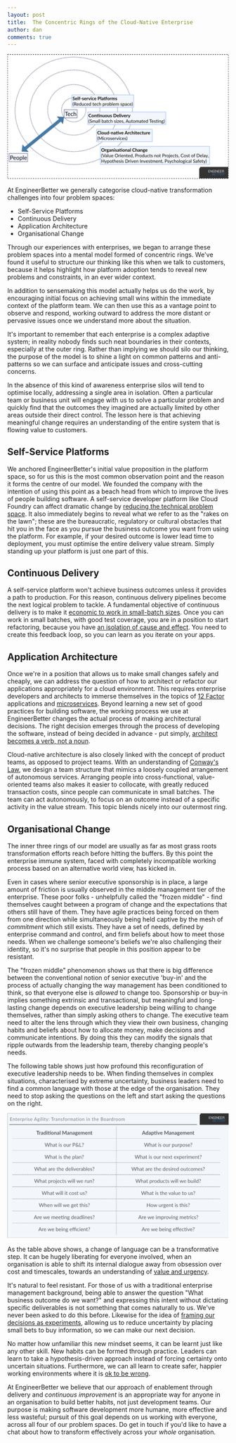 ```yaml
---
layout: post
title:  The Concentric Rings of the Cloud-Native Enterprise
author: dan
comments: true
---
```

<img src="/update/images/blog/eb-concentric-rings.jpg" class="image fit">

At EngineerBetter we generally categorise cloud-native transformation challenges into four problem spaces:

- Self-Service Platforms
- Continuous Delivery
- Application Architecture
- Organisational Change

Through our experiences with enterprises, we began to arrange these problem spaces into a mental model formed of concentric rings. We've found it useful to structure our thinking like this when we talk to customers, because it helps highlight how platform adoption tends to reveal new problems and constraints, in an ever wider context.

<!--more-->

In addition to sensemaking this model actually helps us do the work, by encouraging initial focus on achieving small wins within the immediate context of the platform team. We can then use this as a vantage point to observe and respond, working outward to address the more distant or pervasive issues once we understand more about the situation.

It's important to remember that each enterprise is a complex adaptive system; in reality nobody finds such neat boundaries in their contexts, especially at the outer ring. Rather than implying we should silo our thinking, the purpose of the model is to shine a light on common patterns and anti-patterns so we can surface and anticipate issues and cross-cutting concerns.

In the absence of this kind of awareness enterprise silos will tend to optimise locally, addressing a single area in isolation. Often a particular team or business unit will engage with us to solve a particular problem and quickly find that the outcomes they imagined are actually limited by other areas outside their direct control. The lesson here is that achieving meaningful change requires an understanding of the entire system that is flowing value to customers.

## Self-Service Platforms

We anchored EngineerBetter's initial value proposition in the platform space, so for us this is the most common observation point and the reason it forms the centre of our model. We founded the company with the intention of using this point as a beach head from which to improve the lives of people building software. A self-service developer platform like Cloud Foundry can affect dramatic change by [reducing the technical problem space](/2017/05/05/anthropic-sympathy.html). It also immediately begins to reveal what we refer to as the "rakes on the lawn"; these are the bureaucratic, regulatory or cultural obstacles that hit you in the face as you pursue the business outcome you want from using the platform. For example, if your desired outcome is lower lead time to deployment, you must optimise the entire delivery value stream. Simply standing up your platform is just one part of this.

## Continuous Delivery

A self-service platform won't achieve business outcomes unless it provides a path to production. For this reason, continuous delivery pipelines become the next logical problem to tackle. A fundamental objective of continuous delivery is to make it [economic to work in small-batch sizes](https://www.amazon.co.uk/d/Books/Continuous-Delivery-Deployment-Automation-Addison-Wesley/0321601912). Once you can work in small batches, with good test coverage, you are in a position to start refactoring, because you have [an isolation of cause and effect](https://twitter.com/AgileSteveSmith/status/734811899389485058). You need to create this feedback loop, so you can learn as you iterate on your apps.

## Application Architecture

Once we're in a position that allows us to make small changes safely and cheaply, we can address the question of how to architect or refactor our applications appropriately for a cloud environment. This requires enterprise developers and architects to immerse themselves in the topics of [12 Factor](https://12factor.net/) applications and [microservices](https://martinfowler.com/articles/microservices.html). Beyond learning a new set of good practices for building software, the working process we use at EngineerBetter changes the actual process of making architectural decisions. The right decision emerges through the process of developing the software, instead of being decided in advance - put simply, [architect becomes a verb, not a noun](https://www.infoq.com/articles/enterprise-architecture-cloud).

Cloud-native architecture is also closely linked with the concept of product teams, as opposed to project teams. With an understanding of [Conway's Law](https://en.wikipedia.org/wiki/Conway%27s_law), we design a team structure that mimics a loosely coupled arrangement of autonomous services. Arranging people into cross-functional, value-oriented teams also makes it easier to collocate, with greatly reduced transaction costs, since people can communicate in small batches. The team can act autonomously, to focus on an outcome instead of a specific activity in the value stream. This topic blends nicely into our outermost ring.

## Organisational Change

The inner three rings of our model are usually as far as most grass roots transformation efforts reach before hitting the buffers. By this point the enterprise immune system, faced with completely incompatible working process based on an alternative world view, has kicked in.

Even in cases where senior executive sponsorship is in place, a large amount of friction is usually observed in the middle management tier of the enterprise. These poor folks - unhelpfully called the "frozen middle" - find themselves caught between a program of change and the expectations that others still have of them. They have agile practices being forced on them from one direction while simultaneously being held captive by the mesh of *commitment* which still exists. They have a set of needs, defined by enterprise command and control, and firm beliefs about how to meet those needs. When we challenge someone's beliefs we're also challenging their identity, so it's no surprise that people in this position appear to be resistant.

The "frozen middle" phenomenon shows us that there is big difference between the conventional notion of senior executive 'buy-in' and the process of actually changing the way management has been conditioned to think, so that everyone else is *allowed* to change too. Sponsorship or buy-in implies something extrinsic and transactional, but meaningful and long-lasting change depends on executive leadership being willing to change themselves, rather than simply asking others to change. The executive team need to alter the lens through which they view their own business, changing habits and beliefs about how to allocate money, make decisions and communicate intentions. By doing this they can modify the signals that ripple outwards from the leadership team, thereby changing people's needs.

The following table shows just how profound this reconfiguration of executive leadership needs to be. When finding themselves in complex situations, characterised by extreme uncertainty, business leaders need to find a common language with those at the edge of the organisation. They need to stop asking the questions on the left and start asking the questions on the right.

<img src="/update/images/blog/enterprise-agility-boardroom.png" class="image fit">

As the table above shows, a change of language can be a transformative step. It can be hugely liberating for everyone involved, when an organisation is able to shift its internal dialogue away from obsession over cost and timescales, towards an understanding of [value and urgency](https://vimeo.com/101506552).

It's natural to feel resistant. For those of us with a traditional enterprise management background, being able to answer the question "What business outcome do we want?" and expressing this intent without dictating specific deliverables is not something that comes naturally to us. We've never been asked to do this before. Likewise for the idea of [framing our decisions as experiments](https://barryoreilly.com/2013/10/21/how-to-implement-hypothesis-driven-development/), allowing us to reduce uncertainty by placing small bets to buy information, so we can make our next decision.

No matter how unfamiliar this new mindset seems, it can be learnt just like any other skill. New habits can be formed through practice. Leaders can learn to take a hypothesis-driven approach instead of forcing certainty onto uncertain situations. Furthermore, we can all learn to create safer, happier working environments where it is [ok to be wrong](https://lizkeogh.com/2017/03/05/yes-and/).

At EngineerBetter we believe that our approach of enablement through delivery and *continuous improvement* is an appropriate way for anyone in an organisation to build better habits, not just development teams. Our purpose is making software development more humane, more effective and less wasteful; pursuit of this goal depends on us working with everyone, across all four of our problem spaces. Do get in touch if you'd like to have a chat about how to transform effectively across your *whole* organisation.
